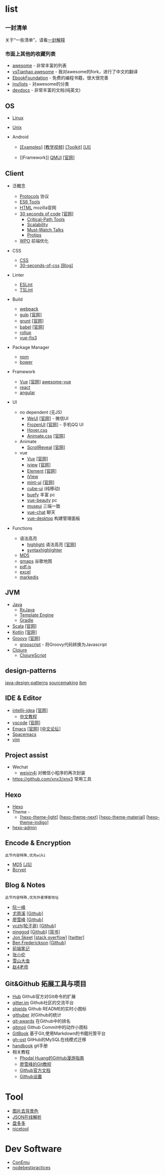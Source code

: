 # list

`` 一封清单 ``
--
关于“一些清单”，请看[一封解释](https://github.com/da-shen/list/blob/master/contributing.md)


### 市面上其他的收藏列表
- [awesome](https://github.com/sindresorhus/awesome) - 非常丰富的列表
- [vsTianhao awesome](https://github.com/vsTianhao/awesome) - 我对awesome的fork，进行了中文的翻译
- [EbookFoundation](https://github.com/EbookFoundation/free-programming-books/blob/master/free-programming-books-zh.md) - 免费的编程书籍，很大很完善
- [jnv/lists](https://github.com/jnv/lists) - 对awesome的分类
- [devdocs](https://devdocs.io/) - 非常丰富的文档(纯英文)


## OS

- [Linux](https://github.com/torvalds/linux)
- [Unix](https://github.com/qrush/unix)

- Android
	- [[Examples]](https://github.com/hmkcode/Android)
	[[教学视频]](https://github.com/open-android/Android)
	[[Toolkit]](https://github.com/cSploit/android)
	[[UI]](https://github.com/wasabeef/awesome-android-ui)
	
	- [[Framework]] [QMUI](https://github.com/QMUI/QMUI_Android) [[官网]](https://qmuiteam.com/android/)


## Client

- 泛概念
	- [Protocols](https://www.w3.org/Protocols/) 协议
	- [ES6 Tools](https://github.com/addyosmani/es6-tools)
	- [HTML](https://developer.mozilla.org/en-US/docs/Web/HTML) mozilla官网
	- [30 seconds of code](https://github.com/Chalarangelo/30-seconds-of-code) [[官网]](https://30secondsofcode.org/)
		- [Critical-Path Tools](https://github.com/addyosmani/critical-path-css-tools)
		- [Scalability](https://github.com/davidtheclark/scalable-css-reading-list)
		- [Must-Watch Talks](https://github.com/AllThingsSmitty/must-watch-css)
		- [Protips](https://github.com/AllThingsSmitty/css-protips)
	- [WPO](https://github.com/liangsenzhi/awesome-wpo-chinese) 前端优化
- CSS
	- [CSS](https://github.com/sotayamashita/awesome-css)
	- [30-seconds-of-css](https://github.com/atomiks/30-seconds-of-css) [[Blog]](https://atomiks.github.io/30-seconds-of-css/)
- Linter
	- [ESLint](http://eslint.cn/docs/rules/)
	- [TSLint](https://palantir.github.io/tslint/)
- Build
	- [webpack](https://www.webpackjs.com/guides/)
	- [gulp](https://github.com/gulpjs/gulp) [[官网]](https://www.gulpjs.com.cn/)
	- [grunt](https://github.com/gruntjs/grunt) [[官网]](https://www.gruntjs.net/)
	- [babel](https://github.com/babel/babel) [[官网]](https://www.babeljs.cn/)
	- [rollup](https://www.rollupjs.com/guide/zh)
	- [vue-fis3](https://github.com/okoala/vue-fis3)
- Package Manager
	- [npm](https://www.npmjs.com/)
	- [bower](https://bower.io/)
- Framework
	- [Vue](https://github.com/vuejs/vue) [[官网]](https://cn.vuejs.org/) [awesome-vue](https://github.com/vuejs/awesome-vue)
	- [react](https://react.docschina.org/)
	- [angular](https://www.angular.cn/api)
- UI
	- no dependent (无JS)
		- [WeUI](https://github.com/Tencent/weui) [[官网]](https://weui.io/) - 微信UI
		- [FrozenUI](https://github.com/frozenui/frozenui) [[官网]](https://frozenui.github.io/) - 手机QQ UI
		- [Hover.css](https://github.com/IanLunn/Hover)
		- [Animate.css](https://github.com/daneden/animate.css) [[官网]](https://daneden.github.io/animate.css/)
	- Animate
		- [ScrollReveal](https://github.com/scrollreveal/scrollreveal) [[官网]](https://scrollrevealjs.org/)
	- vue
		- [Vux](https://github.com/airyland/vux) [[官网]](https://doc.vux.li/)
		- [iview](https://github.com/iview/iview) [[官网]](https://iviewui.com/)
		- [Element](https://github.com/ElemeFE/element) [[官网]](http://element-cn.eleme.io/#/zh-CN)
		- [iView](https://www.iviewui.com/)
		- [mint-ui](https://github.com/ElemeFE/mint-ui) [[官网]](https://mint-ui.github.io/)
		- [cube-ui](https://didi.github.io/cube-ui/#/zh-CN) (纯移动)
		- [buefy](https://buefy.github.io/) 丰富 pc
		- [vue-beauty](https://fe-driver.github.io/vue-beauty/#/components/start) pc
		- [museui](https://github.com/museui/muse-ui) 三端一致
		- [vue-chat](https://github.com/Coffcer/vue-chat) 聊天
		- [vue-desktop](https://github.com/ElemeFE/vue-desktop) 构建管理面板

- Functions
	- 语法高亮
		- [highlight](https://github.com/highlightjs/highlight.js) 语法高亮 [[官网]](https://highlightjs.org)
		- [syntaxhighlighter](https://github.com/syntaxhighlighter/syntaxhighlighter)
	- [MD5](https://github.com/blueimp/JavaScript-MD5)
	- [gmaps](https://github.com/hpneo/gmaps) 谷歌地图
	- [pdf.js](https://github.com/mozilla/pdf.js)
	- [excel](https://github.com/guyonroche/exceljs)
	- [markedjs](https://github.com/markedjs)


## JVM

- [Java](https://github.com/vsTianhao/awesome/blob/master/awesome-java-cn.md)
	- [RxJava](https://github.com/ReactiveX/RxJava)
	- [Template Engine](https://github.com/vsTianhao/awesome/blob/master/java-template.md)
	- [Gradle](https://gradle.org/)
- [Scala](https://github.com/lauris/awesome-scala) [[官网]](https://www.scala-lang.org/)
- [Kotlin](https://github.com/JetBrains/kotlin) [[官网]](http://kotlinlang.org/)
- [Groovy](https://github.com/kdabir/awesome-groovy) [[官网]](http://www.groovy-lang.org/)
	- [grooscript](https://github.com/chiquitinxx/grooscript) - 将Groovy代码转换为Javascript
- [Clojure](https://github.com/razum2um/awesome-clojure)
	- [ClojureScript](https://github.com/hantuzun/awesome-clojurescript)
	
	
## design-patterns

[java-design-patterns](https://github.com/iluwatar/java-design-patterns)
[sourcemaking](https://sourcemaking.com/design_patterns)
[ibm](https://www.ibm.com/developerworks/cn/education/java/j-patterns/tutorial/j-patterns.html)


## IDE & Editor

- [intellij-idea](https://github.com/JetBrains/intellij-community) [[官网]](http://www.jetbrains.com/idea/)
	- [中文教程](https://github.com/judasn/IntelliJ-IDEA-Tutorial)
- [vscode](https://github.com/Microsoft/vscode) [[官网]](https://code.visualstudio.com/)
- [Emacs](https://github.com/emacs-mirror/emacs) [[官网]](http://www.gnu.org/software/emacs/) [[中文论坛]](https://emacs-china.org/)
- [Spacemacs](https://github.com/syl20bnr/spacemacs)
- [vim](https://github.com/vim/vim)


## Project assist

- Wechat
	- [weixin4j](https://github.com/foxinmy/weixin4j) 对微信小程序的再次封装
- https://github.com/xnx3/xnx3 常用工具


## Hexo

- [Hexo](https://github.com/hexojs/hexo)
- Theme -
	- [[hexo-theme-light]](https://github.com/hexojs/hexo-theme-light)
	[[hexo-theme-next]](https://github.com/iissnan/hexo-theme-next)
	[[hexo-theme-material]](https://github.com/viosey/hexo-theme-material)
	[[hexo-theme-indigo]](https://github.com/yscoder/hexo-theme-indigo)
- [hexo-admin](https://github.com/jaredly/hexo-admin)

## Encode & Encryption
``此节内容特殊,优先wiki``

- [MD5](https://en.wikipedia.org/wiki/MD5) [[JS]](https://github.com/blueimp/JavaScript-MD5)
- [Bcrypt](https://en.wikipedia.org/wiki/Bcrypt)


## Blog & Notes
``此节内容特殊,优先作者博客地址``

- [阮一峰](http://www.ruanyifeng.com/blog/)
- [尤雨溪](http://caibaojian.com/evan-you) [[Github]](https://github.com/yyx990803)
- [廖雪峰](https://www.liaoxuefeng.com/) [[Github]](https://github.com/michaelliao)
- [vczh(轮子哥)](http://www.cppblog.com/vczh/category/6885.html) [[Github]](https://github.com/vczh)
- [pinggod](http://pinggod.com/) [[Github]](https://github.com/pinggod) [[简书]](https://www.jianshu.com/u/91e277b8ee0f)
- [Jon Skeet](https://codeblog.jonskeet.uk/) [[stack overflow]](https://stackoverflow.com/users/22656/jon-skeet) [[twitter]](https://twitter.com/jonskeet)
- [Ben Frederickson](http://www.benfrederickson.com/blog/) [[Github]](https://github.com/benfred) 
- [前端笔记](https://github.com/woai30231/webDevDetails)
- [张小伦](https://zhanglun.github.io/)
- [雪山大虫](https://home.cnblogs.com/u/tiger-xc/)
- [赵4老师](https://me.csdn.net/zhao4zhong1)

## Git&Github 拓展工具与项目
- [Hub](https://github.com/github/hub) Github官方对Git命令的扩展
- [gitter.im](https://gitter.im/) Github社区的交流平台
- [shields](https://shields.io/) Github README的实时小图标
- [githuber](https://githuber.cn/) 对Github的统计
- [git-awards](http://git-awards.com/) 在Github中的排名
- [gitmoji](https://lyrieek.github.io/gitmoji) Github Commit中的动作小图标
- [GitBook](https://www.gitbook.com/) 基于Git,使用Markdown的书籍托管平台
- [gh-ost](https://github.com/github/gh-ost) GitHub的MySQL在线模式迁移
- [handbook](https://guides.github.com/introduction/git-handbook/) git手册
- 相关教程
	- [Phodal Huang的GitHub漫游指南](https://github.com/phodal/github)
	- [廖雪峰的Git教程](https://www.liaoxuefeng.com/wiki/0013739516305929606dd18361248578c67b8067c8c017b000)
	- [Github官方文档](https://help.github.com/)
	- [Github设置](https://help.github.com/articles/set-up-git/#platform-all)

# Tool
- [图片去背景色](http://www.aigei.com/bgremover/)
- [JSON在线解析](https://www.json.cn/)
- [盘多多](http://www.panduoduo.net/)
- [nicetool](http://www.nicetool.net/list/chengxu/)

# Dev Software
- [ConEmu](https://conemu.github.io/)
- [nodebestpractices](https://github.com/i0natan/nodebestpractices?utm_source=gold_browser_extension)

